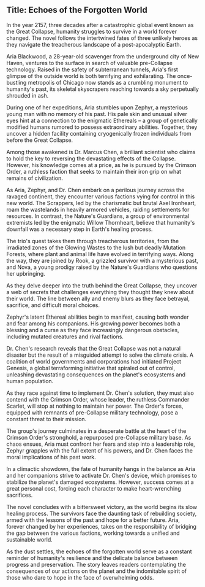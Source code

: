
## Title: Echoes of the Forgotten World

In the year 2157, three decades after a catastrophic global event known as the Great Collapse, humanity struggles to survive in a world forever changed. The novel follows the intertwined fates of three unlikely heroes as they navigate the treacherous landscape of a post-apocalyptic Earth.

Aria Blackwood, a 28-year-old scavenger from the underground city of New Haven, ventures to the surface in search of valuable pre-Collapse technology. Raised in the safety of subterranean tunnels, Aria's first glimpse of the outside world is both terrifying and exhilarating. The once-bustling metropolis of Chicago now stands as a crumbling monument to humanity's past, its skeletal skyscrapers reaching towards a sky perpetually shrouded in ash.

During one of her expeditions, Aria stumbles upon Zephyr, a mysterious young man with no memory of his past. His pale skin and unusual silver eyes hint at a connection to the enigmatic Ethereals – a group of genetically modified humans rumored to possess extraordinary abilities. Together, they uncover a hidden facility containing cryogenically frozen individuals from before the Great Collapse.

Among those awakened is Dr. Marcus Chen, a brilliant scientist who claims to hold the key to reversing the devastating effects of the Collapse. However, his knowledge comes at a price, as he is pursued by the Crimson Order, a ruthless faction that seeks to maintain their iron grip on what remains of civilization.

As Aria, Zephyr, and Dr. Chen embark on a perilous journey across the ravaged continent, they encounter various factions vying for control in this new world. The Scrappers, led by the charismatic but brutal Axel Ironheart, roam the wastelands in heavily armored vehicles, raiding settlements for resources. In contrast, the Nature's Guardians, a group of environmental extremists led by the enigmatic Willow Thornheart, believe that humanity's downfall was a necessary step in Earth's healing process.

The trio's quest takes them through treacherous territories, from the irradiated zones of the Glowing Wastes to the lush but deadly Mutation Forests, where plant and animal life have evolved in terrifying ways. Along the way, they are joined by Rook, a grizzled survivor with a mysterious past, and Nova, a young prodigy raised by the Nature's Guardians who questions her upbringing.

As they delve deeper into the truth behind the Great Collapse, they uncover a web of secrets that challenges everything they thought they knew about their world. The line between ally and enemy blurs as they face betrayal, sacrifice, and difficult moral choices.

Zephyr's latent Ethereal abilities begin to manifest, causing both wonder and fear among his companions. His growing power becomes both a blessing and a curse as they face increasingly dangerous obstacles, including mutated creatures and rival factions.

Dr. Chen's research reveals that the Great Collapse was not a natural disaster but the result of a misguided attempt to solve the climate crisis. A coalition of world governments and corporations had initiated Project Genesis, a global terraforming initiative that spiraled out of control, unleashing devastating consequences on the planet's ecosystems and human population.

As they race against time to implement Dr. Chen's solution, they must also contend with the Crimson Order, whose leader, the ruthless Commander Scarlet, will stop at nothing to maintain her power. The Order's forces, equipped with remnants of pre-Collapse military technology, pose a constant threat to their mission.

The group's journey culminates in a desperate battle at the heart of the Crimson Order's stronghold, a repurposed pre-Collapse military base. As chaos ensues, Aria must confront her fears and step into a leadership role, Zephyr grapples with the full extent of his powers, and Dr. Chen faces the moral implications of his past work.

In a climactic showdown, the fate of humanity hangs in the balance as Aria and her companions strive to activate Dr. Chen's device, which promises to stabilize the planet's damaged ecosystems. However, success comes at a great personal cost, forcing each character to make heart-wrenching sacrifices.

The novel concludes with a bittersweet victory, as the world begins its slow healing process. The survivors face the daunting task of rebuilding society, armed with the lessons of the past and hope for a better future. Aria, forever changed by her experiences, takes on the responsibility of bridging the gap between the various factions, working towards a unified and sustainable world.

As the dust settles, the echoes of the forgotten world serve as a constant reminder of humanity's resilience and the delicate balance between progress and preservation. The story leaves readers contemplating the consequences of our actions on the planet and the indomitable spirit of those who dare to hope in the face of overwhelming odds.

